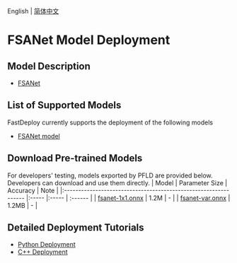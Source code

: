 English | [简体中文](README_CN.md)
# FSANet Model Deployment

## Model Description

- [FSANet](https://github.com/omasaht/headpose-fsanet-pytorch/commit/002549c)

## List of Supported Models

FastDeploy currently supports the deployment of the following models

- [FSANet model](https://github.com/omasaht/headpose-fsanet-pytorch)

## Download Pre-trained Models

For developers' testing, models exported by PFLD are provided below. Developers can download and use them directly. 
| Model                                                               | Parameter Size    | Accuracy    | Note |
|:---------------------------------------------------------------- |:----- |:----- | :------ |
| [fsanet-1x1.onnx](https://bj.bcebos.com/paddlehub/fastdeploy/fsanet-1x1.onnx) | 1.2M | - |
| [fsanet-var.onnx](https://bj.bcebos.com/paddlehub/fastdeploy/fsanet-var.onnx) | 1.2MB | - |

## Detailed Deployment Tutorials

- [Python Deployment](python)
- [C++ Deployment](cpp)

